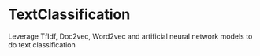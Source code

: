 # TextClassification
Leverage TfIdf, Doc2vec, Word2vec and artificial neural network models to do text classification
